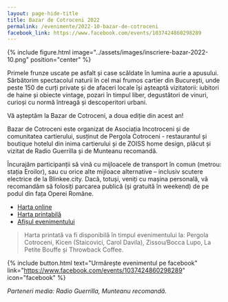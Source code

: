 ```yaml
---
layout: page-hide-title
title: Bazar de Cotroceni 2022
permalink: /evenimente/2022-10-bazar-de-cotroceni
facebook_link: https://www.facebook.com/events/1037424860298289
---
```


{% include figure.html image="../assets/images/inscriere-bazar-2022-10.png" position="center" %}

Primele frunze uscate pe asfalt și case scăldate în lumina aurie a apusului. Sărbătorim spectacolul naturii în cel mai frumos cartier din București, unde peste 150 de curți private și de afaceri locale își așteaptă vizitatorii: iubitori de haine și obiecte vintage, pozari în timpul liber, degustători de vinuri, curioși cu normă întreagă și descoperitori urbani.

Vă așteptăm la Bazar de Cotroceni, a doua ediție din acest an!

Bazar de Cotroceni este organizat de Asociația Incotroceni și de comunitatea cartierului, susținut de Pergola Cotroceni - restaurantul și boutique hotelul din inima cartierului și de ZOISS home design, plăcut și vizitat de Radio Guerrilla și de Munteanu recomandă.

Încurajăm participanții să vină cu mijloacele de transport în comun (metrou: stația Eroilor), sau cu orice alte mijloace alternative – inclusiv scutere electrice de la Blinkee.city. Dacă, totuși, veniți cu mașina personală, vă recomandăm să folosiți parcarea publică (și gratuită în weekend) de pe podul din fața Operei Române.

- [Harta online](https://bit.ly/3LL02Zd)
- [Harta printabilă](https://incotroceni.ro/evenimente/2022-10-bazar-de-cotroceni/harta) 
- [Afișul evenimentului](https://incotroceni.ro/evenimente/2022-10-bazar-de-cotroceni/afis) 

> Harta printată va fi disponibilă în timpul evenimentului la: Pergola Cotroceni, Kicen (Staicovici, Carol Davila), Zissou/Bocca Lupo, La Petite Bouffe și Throwback Coffee.

{% include button.html text="Urmărește evenimentul pe facebook" link="https://www.facebook.com/events/1037424860298289" icon="facebook" %}

*Parteneri media: Radio Guerrilla, Munteanu recomandă.*